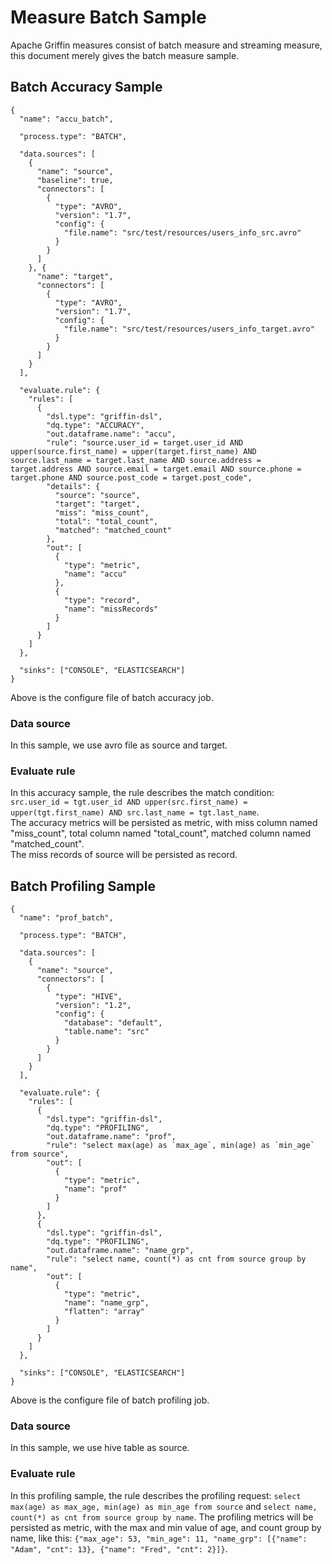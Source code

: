 <!--
Licensed to the Apache Software Foundation (ASF) under one
or more contributor license agreements.  See the NOTICE file
distributed with this work for additional information
regarding copyright ownership.  The ASF licenses this file
to you under the Apache License, Version 2.0 (the
"License"); you may not use this file except in compliance
with the License.  You may obtain a copy of the License at

  http://www.apache.org/licenses/LICENSE-2.0

Unless required by applicable law or agreed to in writing,
software distributed under the License is distributed on an
"AS IS" BASIS, WITHOUT WARRANTIES OR CONDITIONS OF ANY
KIND, either express or implied.  See the License for the
specific language governing permissions and limitations
under the License.
-->

# Measure Batch Sample
Apache Griffin measures consist of batch measure and streaming measure, this document merely gives the batch measure sample.

## Batch Accuracy Sample
```
{
  "name": "accu_batch",

  "process.type": "BATCH",

  "data.sources": [
    {
      "name": "source",
      "baseline": true,
      "connectors": [
        {
          "type": "AVRO",
          "version": "1.7",
          "config": {
            "file.name": "src/test/resources/users_info_src.avro"
          }
        }
      ]
    }, {
      "name": "target",
      "connectors": [
        {
          "type": "AVRO",
          "version": "1.7",
          "config": {
            "file.name": "src/test/resources/users_info_target.avro"
          }
        }
      ]
    }
  ],

  "evaluate.rule": {
    "rules": [
      {
        "dsl.type": "griffin-dsl",
        "dq.type": "ACCURACY",
        "out.dataframe.name": "accu",
        "rule": "source.user_id = target.user_id AND upper(source.first_name) = upper(target.first_name) AND source.last_name = target.last_name AND source.address = target.address AND source.email = target.email AND source.phone = target.phone AND source.post_code = target.post_code",
        "details": {
          "source": "source",
          "target": "target",
          "miss": "miss_count",
          "total": "total_count",
          "matched": "matched_count"
        },
        "out": [
          {
            "type": "metric",
            "name": "accu"
          },
          {
            "type": "record",
            "name": "missRecords"
          }        
        ]        
      }
    ]
  },
  
  "sinks": ["CONSOLE", "ELASTICSEARCH"]
}
```
Above is the configure file of batch accuracy job.  

### Data source
In this sample, we use avro file as source and target.  

### Evaluate rule
In this accuracy sample, the rule describes the match condition: `src.user_id = tgt.user_id AND upper(src.first_name) = upper(tgt.first_name) AND src.last_name = tgt.last_name`.  
The accuracy metrics will be persisted as metric, with miss column named "miss_count", total column named "total_count", matched column named "matched_count".  
The miss records of source will be persisted as record.  

## Batch Profiling Sample
```
{
  "name": "prof_batch",

  "process.type": "BATCH",

  "data.sources": [
    {
      "name": "source",
      "connectors": [
        {
          "type": "HIVE",
          "version": "1.2",
          "config": {
            "database": "default",
            "table.name": "src"
          }
        }
      ]
    }
  ],

  "evaluate.rule": {
    "rules": [
      {
        "dsl.type": "griffin-dsl",
        "dq.type": "PROFILING",
        "out.dataframe.name": "prof",
        "rule": "select max(age) as `max_age`, min(age) as `min_age` from source",
        "out": [
          {
            "type": "metric",
            "name": "prof"
          }        
        ]        
      },
      {
        "dsl.type": "griffin-dsl",
        "dq.type": "PROFILING",
        "out.dataframe.name": "name_grp",
        "rule": "select name, count(*) as cnt from source group by name",
        "out": [
          {
            "type": "metric",
            "name": "name_grp",
            "flatten": "array"
          }        
        ]
      }
    ]
  },
   
  "sinks": ["CONSOLE", "ELASTICSEARCH"]
}
```
Above is the configure file of batch profiling job.  

### Data source
In this sample, we use hive table as source.  

### Evaluate rule
In this profiling sample, the rule describes the profiling request: `select max(age) as max_age, min(age) as min_age from source` and `select name, count(*) as cnt from source group by name`.
The profiling metrics will be persisted as metric, with the max and min value of age, and count group by name, like this: `{"max_age": 53, "min_age": 11, "name_grp": [{"name": "Adam", "cnt": 13}, {"name": "Fred", "cnt": 2}]}`.
